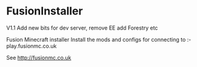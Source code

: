 FusionInstaller
===============

V1.1
Add new bits for dev server, remove EE add Forestry etc

Fusion Minecraft installer
Install the mods and configs for connecting to :-
play.fusionmc.co.uk

See http://fusionmc.co.uk